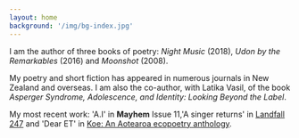 ```yaml
---
layout: home
background: '/img/bg-index.jpg'
---
```

I am the author of three books of poetry: _Night Music_ (2018), _Udon by the Remarkables_ (2016) and _Moonshot_ (2008).

My poetry and short fiction has appeared in numerous journals in New Zealand and overseas. I am also the co-author, with Latika Vasil, of the book _Asperger Syndrome, Adolescence, and Identity: Looking Beyond the Label_.

My most recent work: 'A.I' in <b>Mayhem</b> Issue 11,'A singer returns' in <a href="https://www.otago.ac.nz/press/books/landfall-247-spring-2024">Landfall 247</a> and 'Dear ET' in <a href="https://www.otago.ac.nz/press/books/koe-an-aotearoa-ecopoetry-anthology">Koe: An Aotearoa ecopoetry anthology</a>.
